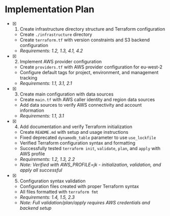 # Implementation Plan

- [x] 1. Create infrastructure directory structure and Terraform configuration
  - Create `./infrastructure` directory
  - Create `terraform.tf` with version constraints and S3 backend configuration
  - _Requirements: 1.2, 1.3, 4.1, 4.2_

- [x] 2. Implement AWS provider configuration
  - Create `providers.tf` with AWS provider configuration for eu-west-2
  - Configure default tags for project, environment, and management tracking
  - _Requirements: 1.1, 3.1, 2.1_

- [x] 3. Create main configuration with data sources
  - Create `main.tf` with AWS caller identity and region data sources
  - Add data sources to verify AWS connectivity and account information
  - _Requirements: 1.1, 3.1_

- [x] 4. Add documentation and verify Terraform initialization
  - Create `README.md` with setup and usage instructions
  - Fixed deprecated `dynamodb_table` parameter to use `use_lockfile`
  - Verified Terraform configuration syntax and formatting
  - Successfully tested `terraform init`, `validate`, `plan`, and `apply` with AWS profile
  - _Requirements: 1.2, 1.3, 2.2_
  - _Note: Verified with AWS_PROFILE=jk - initialization, validation, and apply all successful_

- [x] 5. Configuration syntax validation
  - Configuration files created with proper Terraform syntax
  - All files formatted with `terraform fmt`
  - _Requirements: 1.4, 1.5, 2.3_
  - _Note: Full validation/plan/apply requires AWS credentials and backend setup_